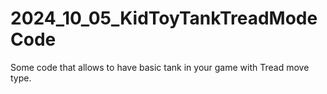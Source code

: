 # 2024_10_05_KidToyTankTreadModeCode
Some code that allows to have basic tank in your game with Tread move type.
